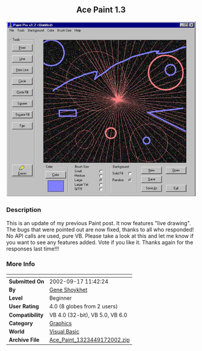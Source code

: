 ﻿<div align="center">

## Ace Paint 1\.3

<img src="PIC2002917125185308.jpg">
</div>

### Description

This is an update of my previous Paint post. It now features "live drawing". The bugs that were pointed out are now fixed, thanks to all who responded! No API calls are used, pure VB. Please take a look at this and let me know if you want to see any features added. Vote if you like it. Thanks again for the responses last time!!!
 
### More Info
 


<span>             |<span>
---                |---
**Submitted On**   |2002-09-17 11:42:24
**By**             |[Gene Shoykhet](https://github.com/Planet-Source-Code/PSCIndex/blob/master/ByAuthor/gene-shoykhet.md)
**Level**          |Beginner
**User Rating**    |4.0 (8 globes from 2 users)
**Compatibility**  |VB 4\.0 \(32\-bit\), VB 5\.0, VB 6\.0
**Category**       |[Graphics](https://github.com/Planet-Source-Code/PSCIndex/blob/master/ByCategory/graphics__1-46.md)
**World**          |[Visual Basic](https://github.com/Planet-Source-Code/PSCIndex/blob/master/ByWorld/visual-basic.md)
**Archive File**   |[Ace\_Paint\_1323449172002\.zip](https://github.com/Planet-Source-Code/gene-shoykhet-ace-paint-1-3__1-39079/archive/master.zip)








